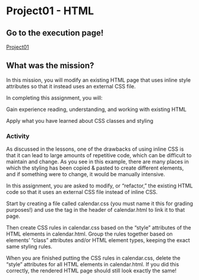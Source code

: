 # Project01 - HTML

## Go to the execution page!
[Project01](https://ashleyjhkoo.github.io/WebProgrammingWithJavascript/Project01_HTML/calendar.html)

## What was the mission?
In this mission, you will modify an existing HTML page that uses inline style attributes so that it instead uses an external CSS file.

In completing this assignment, you will:

Gain experience reading, understanding, and working with existing HTML

Apply what you have learned about CSS classes and styling

### Activity
As discussed in the lessons, one of the drawbacks of using inline CSS is that it can lead to large amounts of repetitive code, which can be difficult to maintain and change. As you see in this example, there are many places in which the styling has been copied & pasted to create different elements, and if something were to change, it would be manually intensive.

In this assignment, you are asked to modify, or “refactor,” the existing HTML code so that it uses an external CSS file instead of inline CSS.

Start by creating a file called calendar.css (you must name it this for grading purposes!) and use the <link> tag in the header of calendar.html to link it to that page.

Then create CSS rules in calendar.css based on the “style” attributes of the HTML elements in calendar.html. Group the rules together based on elements’ “class” attributes and/or HTML element types, keeping the exact same styling rules.

When you are finished putting the CSS rules in calendar.css, delete the “style” attributes for all HTML elements in calendar.html. If you did this correctly, the rendered HTML page should still look exactly the same!